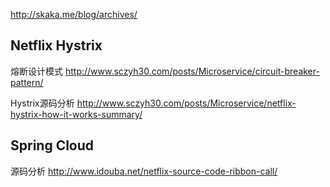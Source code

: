 http://skaka.me/blog/archives/



## Netflix Hystrix 

熔断设计模式
http://www.sczyh30.com/posts/Microservice/circuit-breaker-pattern/

Hystrix源码分析
http://www.sczyh30.com/posts/Microservice/netflix-hystrix-how-it-works-summary/



## Spring Cloud 

源码分析
http://www.idouba.net/netflix-source-code-ribbon-call/